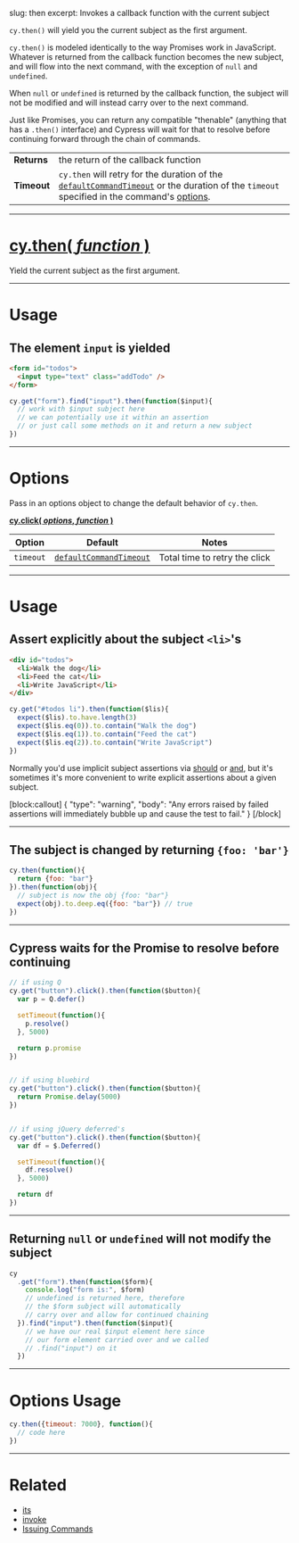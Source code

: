 slug: then
excerpt: Invokes a callback function with the current subject

`cy.then()` will yield you the current subject as the first argument.

`cy.then()` is modeled identically to the way Promises work in JavaScript.  Whatever is returned from the callback function becomes the new subject, and will flow into the next command, with the exception of `null` and `undefined`.

When `null` or `undefined` is returned by the callback function, the subject will not be modified and will instead carry over to the next command.

Just like Promises, you can return any compatible "thenable" (anything that has a `.then()` interface) and Cypress will wait for that to resolve before continuing forward through the chain of commands.

| | |
|--- | --- |
| **Returns** | the return of the callback function |
| **Timeout** | `cy.then` will retry for the duration of the [`defaultCommandTimeout`](https://on.cypress.io/guides/configuration#timeouts) or the duration of the `timeout` specified in the command's [options](#options). |

***

# [cy.then( *function* )](#usage)

Yield the current subject as the first argument.

***

# Usage

## The element `input` is yielded

```html
<form id="todos">
  <input type="text" class="addTodo" />
</form>
```

```javascript
cy.get("form").find("input").then(function($input){
  // work with $input subject here
  // we can potentially use it within an assertion
  // or just call some methods on it and return a new subject
})
```

***

# Options

Pass in an options object to change the default behavior of `cy.then`.

**[cy.click( *options*,  *function* )](#options-usage)**

Option | Default | Notes
--- | --- | ---
`timeout` | [`defaultCommandTimeout`](https://on.cypress.io/guides/configuration#timeouts) | Total time to retry the click

***

# Usage

## Assert explicitly about the subject `<li>`'s

```html
<div id="todos">
  <li>Walk the dog</li>
  <li>Feed the cat</li>
  <li>Write JavaScript</li>
</div>
```

```javascript
cy.get("#todos li").then(function($lis){
  expect($lis).to.have.length(3)
  expect($lis.eq(0)).to.contain("Walk the dog")
  expect($lis.eq(1)).to.contain("Feed the cat")
  expect($lis.eq(2)).to.contain("Write JavaScript")
})
```

Normally you'd use implicit subject assertions via [should](https://on.cypress.io/api/should) or [and](https://on.cypress.io/api/and), but it's sometimes it's more convenient to write explicit assertions about a given subject.

[block:callout]
{
  "type": "warning",
  "body": "Any errors raised by failed assertions will immediately bubble up and cause the test to fail."
}
[/block]

***

## The subject is changed by returning `{foo: 'bar'}`

```javascript
cy.then(function(){
  return {foo: "bar"}
}).then(function(obj){
  // subject is now the obj {foo: "bar"}
  expect(obj).to.deep.eq({foo: "bar"}) // true
})
```

***

## Cypress waits for the Promise to resolve before continuing

```javascript
// if using Q
cy.get("button").click().then(function($button){
  var p = Q.defer()

  setTimeout(function(){
    p.resolve()
  }, 5000)

  return p.promise
})


// if using bluebird
cy.get("button").click().then(function($button){
  return Promise.delay(5000)
})


// if using jQuery deferred's
cy.get("button").click().then(function($button){
  var df = $.Deferred()

  setTimeout(function(){
    df.resolve()
  }, 5000)

  return df
})
```

***

## Returning `null` or `undefined` will not modify the subject

```javascript
cy
  .get("form").then(function($form){
    console.log("form is:", $form)
    // undefined is returned here, therefore
    // the $form subject will automatically
    // carry over and allow for continued chaining
  }).find("input").then(function($input){
    // we have our real $input element here since
    // our form element carried over and we called
    // .find("input") on it
  })
```

***

# Options Usage

```javascript
cy.then({timeout: 7000}, function(){
  // code here
})
```

***

# Related

- [its](https://on.cypress.io/api/its)
- [invoke](https://on.cypress.io/api/invoke)
- [Issuing Commands](https://on.cypress.io/guides/issuing-commands)
